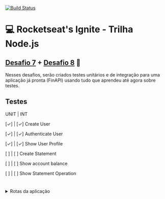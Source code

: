 [![Build Status](https://travis-ci.com/magujun/ignite-nodejs-desafio-7.svg?branch=main)](https://travis-ci.com/magujun/ignite-nodejs-desafio-7)

# 💻 Rocketseat's Ignite - Trilha Node.js

## [Desafio 7](https://www.notion.so/Desafio-01-Testes-unit-rios-0321db2af07e4b48a85a1e4e360fcd11) + [Desafio 8](https://www.notion.so/Desafio-02-Testes-de-integra-o-70a8af48044d444cb1d2c1fa00056958) 🚀

Nesses desafios, serão criados testes unitários e de integração para uma aplicação já pronta (FinAPI) usando tudo que aprendeu até agora sobre testes.

## Testes
UNIT | INT

[✓] | [✓] Create User

[✓] | [✓] Authenticate User

[✓] | [✓] Show User Profile 

[ ] | [ ] Create Statement 

[ ] | [ ] Show account balance 

[ ] | [ ] Show Statement Operation 

#
<details>

<summary>Rotas da aplicação</summary>

<details>
<summary>POST `/api/v1/users`</summary>

A rota recebe `name`, `email` e `password` dentro do corpo da requisição, salva o usuário criado no banco e retorna uma resposta vazia com status `201`.</details>

<details>
<summary>POST `/api/v1/sessions`</summary>

A rota recebe `email` e `password` no corpo da requisição e retorna os dados do usuário autenticado junto à um token JWT.
Essa aplicação não possui refresh token, ou seja, o token criado dura apenas 1 dia e deve ser recriado após o período mencionado.</details>

<details>
<summary>GET `/api/v1/profile`</summary>

A rota recebe um token JWT pelo header da requisição e retorna as informações do usuário autenticado.</details>
<details>
<summary>GET `/api/v1/statements/balance`</summary>

A rota recebe um token JWT pelo header da requisição e retorna uma lista com todas as operações de depósito e saque do usuário autenticado e também o saldo total numa propriedade `balance`.</details>

<details>
<summary>POST `/api/v1/statements/deposit`</summary>

A rota recebe um token JWT pelo header e `amount` e `description` no corpo da requisição, registra a operação de depósito do valor e retorna as informações do depósito criado com status `201`.</details>

<details>
<summary>POST `/api/v1/statements/withdraw`</summary>

A rota recebe um token JWT pelo header e `amount` e `description` no corpo da requisição, registra a operação de saque do valor (caso o usuário possua saldo válido) e retorna as informações do saque criado com status `201`.</details>

<details>
<summary>GET `/api/v1/statements/:statement_id`</summary>

A rota recebe um token JWT pelo header e o id de uma operação registrada (saque ou depósito) na URL da rota e retorna as informações da operação encontrada.</details>
</details>
